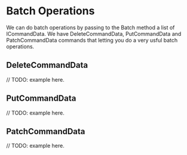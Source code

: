 # Batch Operations

We can do batch operations by passing to the Batch method a list of ICommandData.
We have DeleteCommandData, PutCommandData and PatchCommandData commands that letting you do a very usful batch operations.

## DeleteCommandData

// TODO: example here.

## PutCommandData

// TODO: example here.

## PatchCommandData

// TODO: example here.